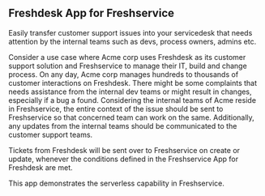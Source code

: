## Freshdesk App for Freshservice

  Easily transfer customer support issues into your servicedesk that needs attention by the internal teams such as devs, process owners, admins etc.

  Consider a use case where Acme corp uses Freshdesk as its customer support solution and Freshservice to manage their IT, build and change process. On any day, Acme corp manages hundreds to thousands of customer interactions on Freshdesk. There might be some complaints that needs assistance from the internal dev teams or might result in changes, especially if a bug a found. Considering the internal teams of Acme reside in Freshservice, the entire context of the issue should be sent to Freshservice so that concerned team can work on the same. Additionally, any updates from the internal teams should be communicated to the customer support teams. 

  Tickets from Freshdesk will be sent over to Freshservice on create or update, whenever the conditions defined in the Freshservice App for Freshdesk are met.

  This app demonstrates the serverless capability in Freshservice.

